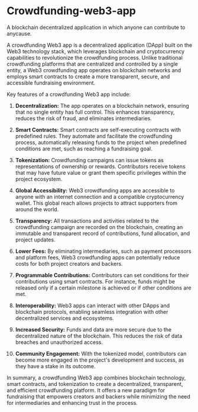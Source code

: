 # Crowdfunding-web3-app
A blockchain decentralized application in which anyone can contribute to anycause.


A crowdfunding Web3 app is a decentralized application (DApp) built on the Web3 technology stack, which leverages blockchain and cryptocurrency capabilities to revolutionize the crowdfunding process. Unlike traditional crowdfunding platforms that are centralized and controlled by a single entity, a Web3 crowdfunding app operates on blockchain networks and employs smart contracts to create a more transparent, secure, and accessible fundraising environment.

Key features of a crowdfunding Web3 app include:

1. **Decentralization:** The app operates on a blockchain network, ensuring that no single entity has full control. This enhances transparency, reduces the risk of fraud, and eliminates intermediaries.

2. **Smart Contracts:** Smart contracts are self-executing contracts with predefined rules. They automate and facilitate the crowdfunding process, automatically releasing funds to the project when predefined conditions are met, such as reaching a fundraising goal.

3. **Tokenization:** Crowdfunding campaigns can issue tokens as representations of ownership or rewards. Contributors receive tokens that may have future value or grant them specific privileges within the project ecosystem.

4. **Global Accessibility:** Web3 crowdfunding apps are accessible to anyone with an internet connection and a compatible cryptocurrency wallet. This global reach allows projects to attract supporters from around the world.

5. **Transparency:** All transactions and activities related to the crowdfunding campaign are recorded on the blockchain, creating an immutable and transparent record of contributions, fund allocation, and project updates.

6. **Lower Fees:** By eliminating intermediaries, such as payment processors and platform fees, Web3 crowdfunding apps can potentially reduce costs for both project creators and backers.

7. **Programmable Contributions:** Contributors can set conditions for their contributions using smart contracts. For instance, funds might be released only if a certain milestone is achieved or if other conditions are met.

8. **Interoperability:** Web3 apps can interact with other DApps and blockchain protocols, enabling seamless integration with other decentralized services and ecosystems.

9. **Increased Security:** Funds and data are more secure due to the decentralized nature of the blockchain. This reduces the risk of data breaches and unauthorized access.

10. **Community Engagement:** With the tokenized model, contributors can become more engaged in the project's development and success, as they have a stake in its outcome.

In summary, a crowdfunding Web3 app combines blockchain technology, smart contracts, and tokenization to create a decentralized, transparent, and efficient crowdfunding platform. It offers a new paradigm for fundraising that empowers creators and backers while minimizing the need for intermediaries and enhancing trust in the process.
